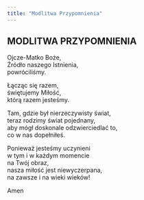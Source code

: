 ```yaml
---
title: "Modlitwa Przypomnienia"
---
```


## MODLITWA PRZYPOMNIENIA

<span markdown="1" class="dropcaps">O</span>jcze-Matko Boże,<br>
Źródło naszego Istnienia,<br>
powróciliśmy.

Łącząc się razem,<br>
świętujemy Miłość, <br>
którą razem jesteśmy.

Tam, gdzie był nierzeczywisty świat,<br>
teraz rodzimy świat pojednany,<br>
aby mógł doskonale odzwierciedlać to,<br>
co w nas dopełniłeś.

Ponieważ jesteśmy uczynieni<br>
w tym i w każdym momencie<br>
na Twój obraz,<br>
nasza miłość jest niewyczerpana,<br>
na zawsze i na wieki wieków!

Amen

